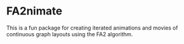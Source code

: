 # FA2nimate
This is a fun package for creating iterated animations and movies of continuous graph layouts using the FA2 algorithm. 
